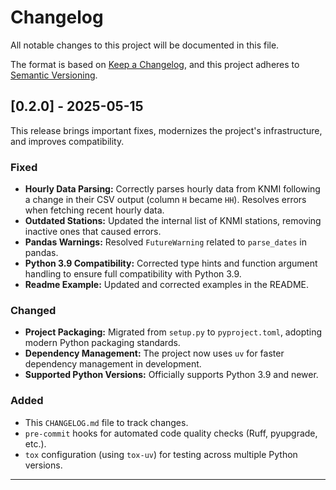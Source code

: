 # Changelog

All notable changes to this project will be documented in this file.

The format is based on [Keep a Changelog](https://keepachangelog.com/en/1.0.0/),
and this project adheres to [Semantic Versioning](https://semver.org/spec/v2.0.0.html).

## [0.2.0] - 2025-05-15

This release brings important fixes, modernizes the project's infrastructure, and improves compatibility.

### Fixed
- **Hourly Data Parsing:** Correctly parses hourly data from KNMI following a change in their CSV output (column `H` became `HH`). Resolves errors when fetching recent hourly data.
- **Outdated Stations:** Updated the internal list of KNMI stations, removing inactive ones that caused errors.
- **Pandas Warnings:** Resolved `FutureWarning` related to `parse_dates` in pandas.
- **Python 3.9 Compatibility:** Corrected type hints and function argument handling to ensure full compatibility with Python 3.9.
- **Readme Example:** Updated and corrected examples in the README.

### Changed
- **Project Packaging:** Migrated from `setup.py` to `pyproject.toml`, adopting modern Python packaging standards.
- **Dependency Management:** The project now uses `uv` for faster dependency management in development.
- **Supported Python Versions:** Officially supports Python 3.9 and newer.

### Added
- This `CHANGELOG.md` file to track changes.
- `pre-commit` hooks for automated code quality checks (Ruff, pyupgrade, etc.).
- `tox` configuration (using `tox-uv`) for testing across multiple Python versions.
---
